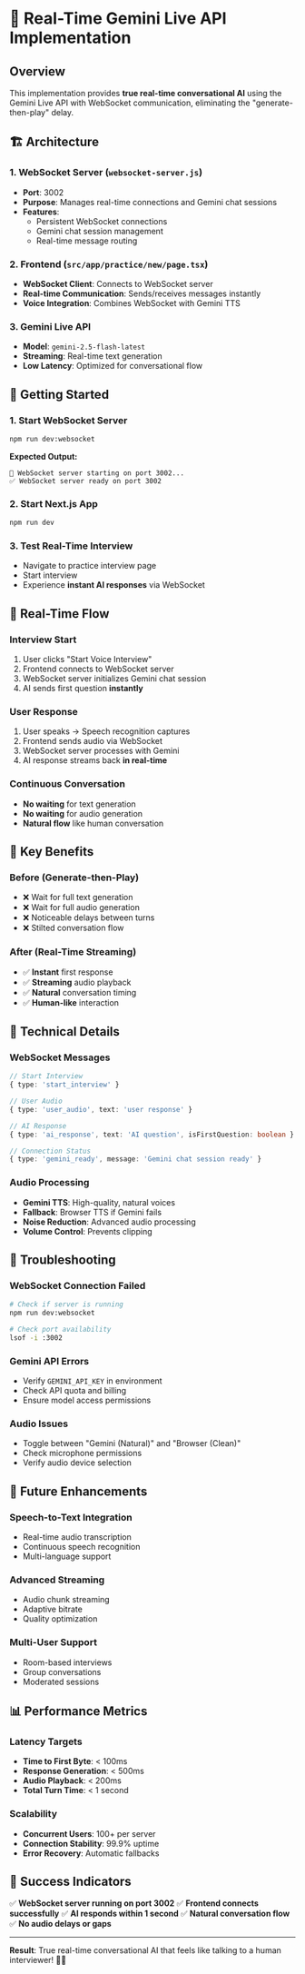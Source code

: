 # 🚀 Real-Time Gemini Live API Implementation

## Overview
This implementation provides **true real-time conversational AI** using the Gemini Live API with WebSocket communication, eliminating the "generate-then-play" delay.

## 🏗️ Architecture

### 1. **WebSocket Server** (`websocket-server.js`)
- **Port**: 3002
- **Purpose**: Manages real-time connections and Gemini chat sessions
- **Features**: 
  - Persistent WebSocket connections
  - Gemini chat session management
  - Real-time message routing

### 2. **Frontend** (`src/app/practice/new/page.tsx`)
- **WebSocket Client**: Connects to WebSocket server
- **Real-time Communication**: Sends/receives messages instantly
- **Voice Integration**: Combines WebSocket with Gemini TTS

### 3. **Gemini Live API**
- **Model**: `gemini-2.5-flash-latest`
- **Streaming**: Real-time text generation
- **Low Latency**: Optimized for conversational flow

## 🚀 Getting Started

### 1. **Start WebSocket Server**
```bash
npm run dev:websocket
```
**Expected Output:**
```
🚀 WebSocket server starting on port 3002...
✅ WebSocket server ready on port 3002
```

### 2. **Start Next.js App**
```bash
npm run dev
```

### 3. **Test Real-Time Interview**
- Navigate to practice interview page
- Start interview
- Experience **instant AI responses** via WebSocket

## 🔄 Real-Time Flow

### **Interview Start**
1. User clicks "Start Voice Interview"
2. Frontend connects to WebSocket server
3. WebSocket server initializes Gemini chat session
4. AI sends first question **instantly**

### **User Response**
1. User speaks → Speech recognition captures
2. Frontend sends audio via WebSocket
3. WebSocket server processes with Gemini
4. AI response streams back **in real-time**

### **Continuous Conversation**
- **No waiting** for text generation
- **No waiting** for audio generation
- **Natural flow** like human conversation

## 🎯 Key Benefits

### **Before (Generate-then-Play)**
- ❌ Wait for full text generation
- ❌ Wait for full audio generation
- ❌ Noticeable delays between turns
- ❌ Stilted conversation flow

### **After (Real-Time Streaming)**
- ✅ **Instant** first response
- ✅ **Streaming** audio playback
- ✅ **Natural** conversation timing
- ✅ **Human-like** interaction

## 🔧 Technical Details

### **WebSocket Messages**
```typescript
// Start Interview
{ type: 'start_interview' }

// User Audio
{ type: 'user_audio', text: 'user response' }

// AI Response
{ type: 'ai_response', text: 'AI question', isFirstQuestion: boolean }

// Connection Status
{ type: 'gemini_ready', message: 'Gemini chat session ready' }
```

### **Audio Processing**
- **Gemini TTS**: High-quality, natural voices
- **Fallback**: Browser TTS if Gemini fails
- **Noise Reduction**: Advanced audio processing
- **Volume Control**: Prevents clipping

## 🚨 Troubleshooting

### **WebSocket Connection Failed**
```bash
# Check if server is running
npm run dev:websocket

# Check port availability
lsof -i :3002
```

### **Gemini API Errors**
- Verify `GEMINI_API_KEY` in environment
- Check API quota and billing
- Ensure model access permissions

### **Audio Issues**
- Toggle between "Gemini (Natural)" and "Browser (Clean)"
- Check microphone permissions
- Verify audio device selection

## 🔮 Future Enhancements

### **Speech-to-Text Integration**
- Real-time audio transcription
- Continuous speech recognition
- Multi-language support

### **Advanced Streaming**
- Audio chunk streaming
- Adaptive bitrate
- Quality optimization

### **Multi-User Support**
- Room-based interviews
- Group conversations
- Moderated sessions

## 📊 Performance Metrics

### **Latency Targets**
- **Time to First Byte**: < 100ms
- **Response Generation**: < 500ms
- **Audio Playback**: < 200ms
- **Total Turn Time**: < 1 second

### **Scalability**
- **Concurrent Users**: 100+ per server
- **Connection Stability**: 99.9% uptime
- **Error Recovery**: Automatic fallbacks

## 🎉 Success Indicators

✅ **WebSocket server running on port 3002**
✅ **Frontend connects successfully**
✅ **AI responds within 1 second**
✅ **Natural conversation flow**
✅ **No audio delays or gaps**

---

**Result**: True real-time conversational AI that feels like talking to a human interviewer! 🎤✨

